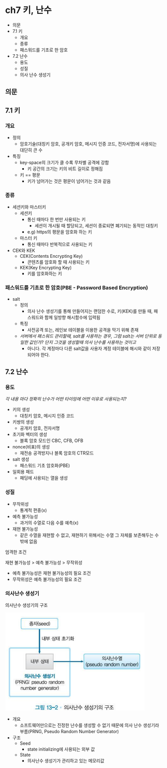 # ch7 키, 난수

- 의문
- 7.1 키
  - 개요
  - 종류
  - 패스워드를 기초로 한 암호
- 7.2 난수
  - 용도
  - 성질
  - 의사 난수 생성기

## 의문

## 7.1 키

### 개요

- 정의
  - 암호기술(대칭키 암호, 공개키 암호, 메시지 인증 코드, 전자서명)에 사용되는 대단히 큰 수
- 특징
  - key-space의 크기가 클 수록 무차별 공격에 강함
    - 키 공간의 크기는 키의 비트 길이로 정해짐
  - 키 == 평문
    - 키가 넘어가는 것은 평문이 넘어가는 것과 같음

### 종류

- 세션키와 마스터키
  - 세션키
    - 통신 때마다 한 번만 사용되는 키
      - 세션이 개시될 때 할당되고, 세션이 종료되면 폐기되는 동적인 대칭키
    - e.g) https의 평문을 암호화 하는 키
  - 마스터 키
    - 통신 때마다 반복적으로 사용되는 키
- CEK와 KEK
  - CEK(Contents Encrypting Key)
    - 콘텐츠를 암호화 할 때 사용되는 키
  - KEK(Key Encrypting Key)
    - 키를 암호화하는 키

### 패스워드를 기초로 한 암호(PBE - Password Based Encryption)

- salt
  - 정의
    - 의사 난수 생성기를 통해 만들어지는 랜덤한 수로, 키(KEK)를 만들 때, 패스워드와 함께 일방향 해시함수에 입력됨
  - 특징
    - 사전공격 또는, 레인보 테이블을 이용한 공격을 막기 위해 존재
  - *서버에서 패스워드 관리할때, salt를 사용하는 경우, 그럼 salt는 서버 단위로 동일한 값인가? 단지 그것을 생성할때 의사 난수를 사용하는 것이고*
    - 아니다. 각 계정마다 다른 salt값을 사용자 계정 테이블에 해시와 같이 저장되어야 한다.

## 7.2 난수

### 용도

*각 내용 마다 정확히 난수가 어떤 타이밍에 어떤 이유로 사용되는지?*

- 키의 생성
  - 대칭키 암호, 메시지 인증 코드
- 키쌍의 생성
  - 공개키 암호, 전자서명
- 초기화 벡터의 생성
  - 블록 암호 모드인 CBC, CFB, OFB
- nonce(비표)의 생성
  - 재전송 공격방지나 블록 암호의 CTR모드
- salt 생성
  - 패스워드 기초 암호화(PBE)
- 일회용 패드
  - 패딩에 사용되는 열을 생성

### 성질

- 무작위성
  - 통계적 편중(x)
- 예측 불가능성
  - 과거의 수열로 다음 수를 예측(x)
- 재현 불가능성
  - 같은 수열을 재현할 수 없고, 재현하기 위해서는 수열 그 자체를 보존해두는 수밖에 없음

엄격한 조건

재현 불가능성 > 예측 불가능성 > 무작위성

- 예측 불가능성은 재현 불가능성의 필요 조건
- 무작위성은 예측 불가능성의 필요 조건


### 의사난수 생성기

의사난수 생성기의 구조

![](./images/ch7/psudo_random_number_generator1.png)

- 개요
  - 소프트웨어만으로는 진정한 난수를 생성할 수 없기 때문에 의사 난수 생성기라 부름(PRNG, Pseudo Random Number Generator)
- 구조
  - Seed
    - state initializing에 사용되는 외부 값
  - State
    - 의사난수 생성기가 관리하고 있는 메모리값
